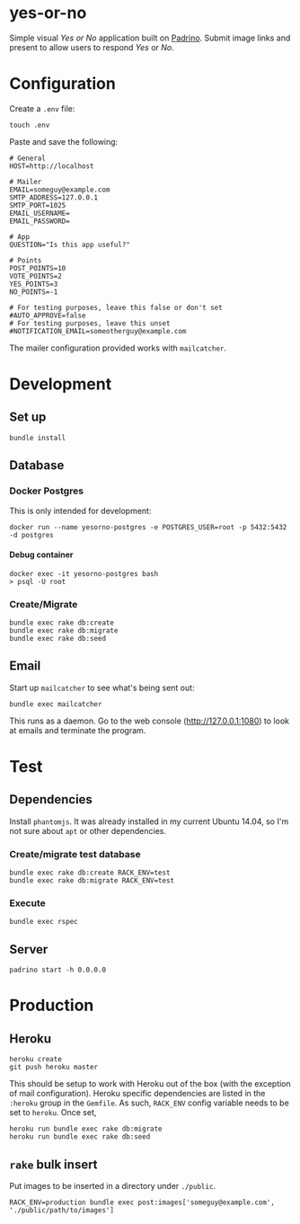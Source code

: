 yes-or-no
=========

Simple visual _Yes or No_ application built on [Padrino](http://padrinorb.com/).
Submit image links and present to allow users to respond _Yes_ or _No_.

# Configuration

Create a `.env` file:

```
touch .env
```

Paste and save the following:

```
# General
HOST=http://localhost

# Mailer
EMAIL=someguy@example.com
SMTP_ADDRESS=127.0.0.1
SMTP_PORT=1025
EMAIL_USERNAME=
EMAIL_PASSWORD=

# App
QUESTION="Is this app useful?"

# Points
POST_POINTS=10
VOTE_POINTS=2
YES_POINTS=3
NO_POINTS=-1

# For testing purposes, leave this false or don't set
#AUTO_APPROVE=false
# For testing purposes, leave this unset
#NOTIFICATION_EMAIL=someotherguy@example.com
```

The mailer configuration provided works with `mailcatcher`.

# Development

## Set up

```
bundle install
```

## Database

### Docker Postgres

This is only intended for development:

```
docker run --name yesorno-postgres -e POSTGRES_USER=root -p 5432:5432 -d postgres                                                                                                   
```

#### Debug container

```
docker exec -it yesorno-postgres bash
> psql -U root
```

### Create/Migrate

```
bundle exec rake db:create
bundle exec rake db:migrate
bundle exec rake db:seed
```

## Email

Start up `mailcatcher` to see what's being sent out:

```
bundle exec mailcatcher
```

This runs as a daemon. Go to the web console (http://127.0.0.1:1080) to look at emails and terminate the program.


# Test

## Dependencies

Install `phantomjs`. It was already installed in my current Ubuntu 14.04, so I'm not sure about `apt` or other dependencies.

### Create/migrate test database

```
bundle exec rake db:create RACK_ENV=test
bundle exec rake db:migrate RACK_ENV=test
```

### Execute

```
bundle exec rspec
```

## Server

```
padrino start -h 0.0.0.0
```

# Production

## Heroku

```
heroku create
git push heroku master
```

This should be setup to work with Heroku out of the box (with the exception of mail configuration). Heroku specific dependencies are listed in the `:heroku` group in the `Gemfile`. As such, `RACK_ENV` config variable needs to be set to `heroku`. Once set,

```
heroku run bundle exec rake db:migrate
heroku run bundle exec rake db:seed
```

## `rake` bulk insert

Put images to be inserted in a directory under `./public`.

```
RACK_ENV=production bundle exec post:images['someguy@example.com', './public/path/to/images']
```

